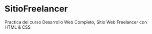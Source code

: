 # SitioFreelancer
Practica del curso Desarrollo Web Completo, Sitio Web Freelancer con HTML &amp; CSS
